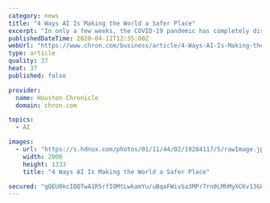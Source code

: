 ```yaml
---
category: news
title: "4 Ways AI Is Making the World a Safer Place"
excerpt: "In only a few weeks, the COVID-19 pandemic has completely disrupted our normal way of life. With many businesses shutting their doors or transitioning to a work-from-home system, adaptability to a constantly changing situation will prove key for the survival of organizations large and small."
publishedDateTime: 2020-04-11T12:35:00Z
webUrl: "https://www.chron.com/business/article/4-Ways-AI-Is-Making-the-World-a-Safer-Place-15192922.php"
type: article
quality: 37
heat: 37
published: false

provider:
  name: Houston Chronicle
  domain: chron.com

topics:
  - AI

images:
  - url: "https://s.hdnux.com/photos/01/11/44/02/19284117/5/rawImage.jpg"
    width: 2000
    height: 1333
    title: "4 Ways AI Is Making the World a Safer Place"

secured: "gQEU0kcIDQTwA1R5rfIOMtLwkamYu/uBqaFWivSa3MPr7rn0LMhMyXCKv13G83QIuOFAIE2dcYiteEuNCt3AI8dnsQODzXZehKXaB5bR0xTroQAguNmfEEa9SoIBD8NUxGO4RClmiws1bPwW2/i53PHRLczSzrnfV/XpTIAKvPGSVNbHjg+sEg5RHe+Wg8VUB+DmRjPi4if2Fur63T6PbVd0I1O0Y9ACzJqJvHMFBx4kYhSyUG3SeqK2GYJSbzda+GNs6kzZnJdwBRZp+ZI/vWFc0vsuRy4vZ69z4pkWkSLsMEojjpS11drU6NGmofKa;YnqJu3p9XJotWMqeD84Zmg=="
---
```


